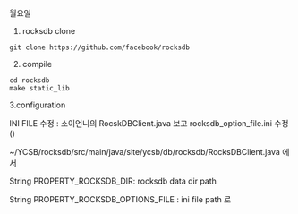 월요일


1. rocksdb clone
```
git clone https://github.com/facebook/rocksdb
```

2. compile
```
cd rocksdb
make static_lib
```

3.configuration

INI FILE 수정 : 소이언니의 RocskDBClient.java 보고 rocksdb_option_file.ini 수정 ()

~/YCSB/rocksdb/src/main/java/site/ycsb/db/rocksdb/RocksDBClient.java 에서

String PROPERTY_ROCKSDB_DIR: rocksdb data dir path

String PROPERTY_ROCKSDB_OPTIONS_FILE : ini file path 로 
